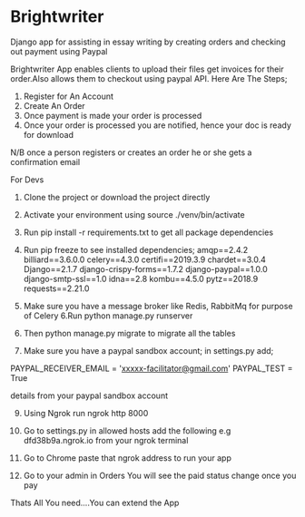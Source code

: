 # Brightwriter


Django app for assisting in essay writing by creating orders and checking out payment using Paypal


Brightwriter App enables clients to upload their files get invoices for their order.Also allows them to checkout using paypal API.
Here Are The Steps;
1. Register for An Account
2. Create An Order
3. Once payment is made your order is processed
4. Once your order is processed you are notified, hence your doc is ready for download

N/B once a person registers or creates an order he or she gets a confirmation email

For Devs
1. Clone the project or download the project directly
2. Activate your environment using   source ./venv/bin/activate 
3. Run pip install -r requirements.txt to get all package dependencies
4. Run pip freeze to see installed dependencies;
amqp==2.4.2
billiard==3.6.0.0
celery==4.3.0
certifi==2019.3.9
chardet==3.0.4
Django==2.1.7
django-crispy-forms==1.7.2
django-paypal==1.0.0
django-smtp-ssl==1.0
idna==2.8
kombu==4.5.0
pytz==2018.9
requests==2.21.0

5. Make sure you have a message broker like Redis, RabbitMq for purpose of Celery
6.Run python manage.py runserver
7. Then python manage.py migrate to migrate all the tables 
8. Make sure you have a paypal sandbox account;
in settings.py add;

PAYPAL_RECEIVER_EMAIL = 'xxxxx-facilitator@gmail.com'
PAYPAL_TEST = True

details from your paypal sandbox account

9. Using Ngrok run ngrok http 8000

10. Go to settings.py in allowed hosts add the following e.g
dfd38b9a.ngrok.io from your ngrok terminal
11. Go to Chrome paste that ngrok address to run your app
12. Go to your admin in Orders You will see the paid status change once you pay

Thats All You need....You can extend the App  


